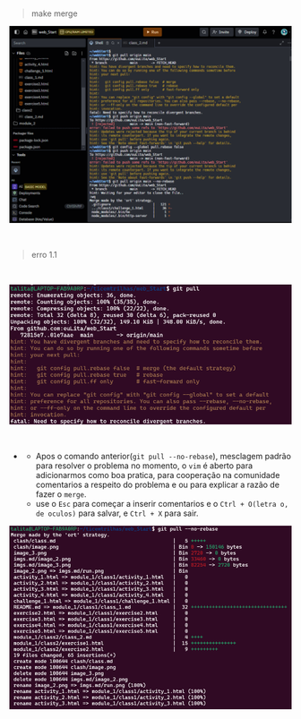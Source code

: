 <br>

> make merge

![image](image.png)

<br>

> erro 1.1

<br>

![image](image_2.png)

<br>

- - Apos o comando anterior(`git pull --no-rebase`), mesclagem padrão para resolver o problema no momento, o `vim` é aberto para adicionarmos como boa pratica, para cooperação na comunidade comentarios a respeito do problema e ou para explicar a razão de fazer o `merge`.
  - use o `Esc` para começar a inserir comentarios e o `Ctrl + O(letra o, de oculos)` para salvar, e `Ctrl + X` para sair.

![image](image_3.png)

